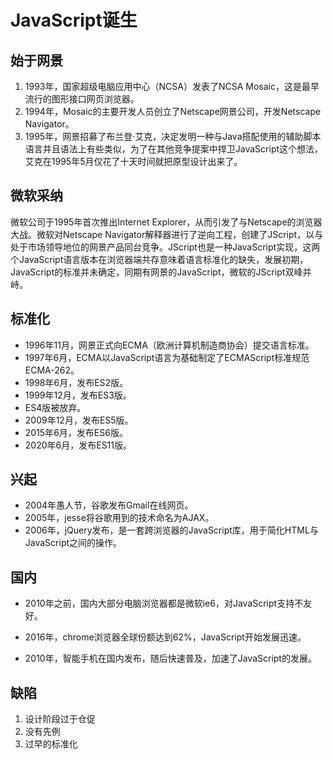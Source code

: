 # JavaScript诞生
## 始于网景
1. 1993年，国家超级电脑应用中心（NCSA）发表了NCSA Mosaic，这是最早流行的图形接口网页浏览器。
2. 1994年，Mosaic的主要开发人员创立了Netscape网景公司，开发Netscape Navigator。
3. 1995年，网景招募了布兰登·艾克，决定发明一种与Java搭配使用的辅助脚本语言并且语法上有些类似，为了在其他竞争提案中捍卫JavaScript这个想法，艾克在1995年5月仅花了十天时间就把原型设计出来了。
## 微软采纳
微软公司于1995年首次推出Internet Explorer，从而引发了与Netscape的浏览器大战。微软对Netscape Navigator解释器进行了逆向工程，创建了JScript，以与处于市场领导地位的网景产品同台竞争。JScript也是一种JavaScript实现，这两个JavaScript语言版本在浏览器端共存意味着语言标准化的缺失，发展初期，JavaScript的标准并未确定，同期有网景的JavaScript，微软的JScript双峰并峙。
## 标准化
* 1996年11月，网景正式向ECMA（欧洲计算机制造商协会）提交语言标准。
* 1997年6月，ECMA以JavaScript语言为基础制定了ECMAScript标准规范ECMA-262。
* 1998年6月，发布ES2版。
* 1999年12月，发布ES3版。
* ES4版被放弃。
* 2009年12月，发布ES5版。
* 2015年6月，发布ES6版。
* 2020年6月，发布ES11版。
## 兴起
* 2004年愚人节，谷歌发布Gmail在线网页。
* 2005年，jesse将谷歌用到的技术命名为AJAX。
* 2006年，jQuery发布，是一套跨浏览器的JavaScript库，用于简化HTML与JavaScript之间的操作。
## 国内
* 2010年之前，国内大部分电脑浏览器都是微软ie6，对JavaScript支持不友好。
* 2016年，chrome浏览器全球份额达到62%，JavaScript开始发展迅速。

* 2010年，智能手机在国内发布，随后快速普及，加速了JavaScript的发展。
## 缺陷
1. 设计阶段过于仓促
2. 没有先例
3. 过早的标准化
  
